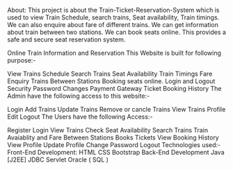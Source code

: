 About:
This project is about the Train-Ticket-Reservation-System which is used to view Train Schedule, search trains, Seat availability, Train timings. We can also enquire about fare of different trains. We can get information about train between two stations. We can book seats online. This provides a safe and secure seat reservation system.

Online Train Information and Reservation
This Website is built for following purpose:-

View Trains Schedule
Search Trains
Seat Availability
Train Timings
Fare Enquiry
Trains Between Stations
Booking seats online.
Login and Logout Security
Password Changes
Payment Gateway
Ticket Booking History
The Admin have the following access to this website:-

Login
Add Trains
Update Trains
Remove or cancle Trains
View Trains
Profile Edit
Logout
The Users have the following Access:-

Register
Login
View Trains
Check Seat Availability
Search Trains
Train Avaiablity and Fare Between Stations
Books Tickets
View Booking History
View Profile
Update Profile
Change Password
Logout
Technologies used:-
Front-End Development:
HTML
CSS
Bootstrap
Back-End Development
Java [J2EE]
JDBC
Servlet
Oracle ( SQL )
